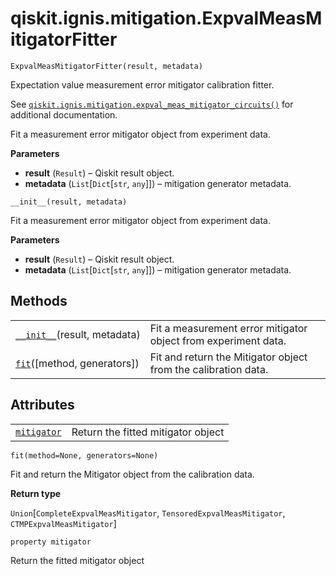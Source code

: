 # qiskit.ignis.mitigation.ExpvalMeasMitigatorFitter

`ExpvalMeasMitigatorFitter(result, metadata)`

Expectation value measurement error mitigator calibration fitter.

See [`qiskit.ignis.mitigation.expval_meas_mitigator_circuits()`](qiskit.ignis.mitigation.expval_meas_mitigator_circuits#qiskit.ignis.mitigation.expval_meas_mitigator_circuits "qiskit.ignis.mitigation.expval_meas_mitigator_circuits") for additional documentation.

Fit a measurement error mitigator object from experiment data.

**Parameters**

*   **result** (`Result`) – Qiskit result object.
*   **metadata** (`List`\[`Dict`\[`str`, `any`]]) – mitigation generator metadata.

`__init__(result, metadata)`

Fit a measurement error mitigator object from experiment data.

**Parameters**

*   **result** (`Result`) – Qiskit result object.
*   **metadata** (`List`\[`Dict`\[`str`, `any`]]) – mitigation generator metadata.

## Methods

|                                                                                                                                                          |                                                                |
| -------------------------------------------------------------------------------------------------------------------------------------------------------- | -------------------------------------------------------------- |
| [`__init__`](#qiskit.ignis.mitigation.ExpvalMeasMitigatorFitter.__init__ "qiskit.ignis.mitigation.ExpvalMeasMitigatorFitter.__init__")(result, metadata) | Fit a measurement error mitigator object from experiment data. |
| [`fit`](#qiskit.ignis.mitigation.ExpvalMeasMitigatorFitter.fit "qiskit.ignis.mitigation.ExpvalMeasMitigatorFitter.fit")(\[method, generators])           | Fit and return the Mitigator object from the calibration data. |

## Attributes

|                                                                                                                                           |                                    |
| ----------------------------------------------------------------------------------------------------------------------------------------- | ---------------------------------- |
| [`mitigator`](#qiskit.ignis.mitigation.ExpvalMeasMitigatorFitter.mitigator "qiskit.ignis.mitigation.ExpvalMeasMitigatorFitter.mitigator") | Return the fitted mitigator object |

`fit(method=None, generators=None)`

Fit and return the Mitigator object from the calibration data.

**Return type**

`Union`\[`CompleteExpvalMeasMitigator`, `TensoredExpvalMeasMitigator`, `CTMPExpvalMeasMitigator`]

`property mitigator`

Return the fitted mitigator object
